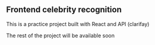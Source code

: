 ## Frontend celebrity recognition

This is a practice project built with React and API (clarifay)

The rest of the project will be available soon
